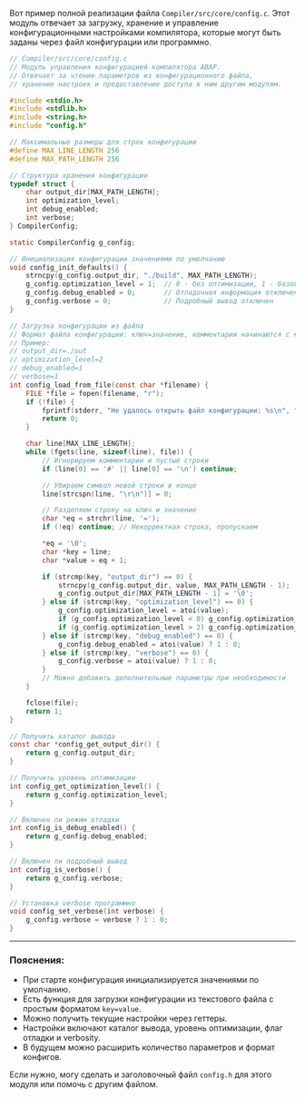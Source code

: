 Вот пример полной реализации файла `Compiler/src/core/config.c`. Этот модуль отвечает за загрузку, хранение и управление конфигурационными настройками компилятора, которые могут быть заданы через файл конфигурации или программно.

```c
// Compiler/src/core/config.c
// Модуль управления конфигурацией компилятора ABAP.
// Отвечает за чтение параметров из конфигурационного файла,
// хранение настроек и предоставление доступа к ним другим модулям.

#include <stdio.h>
#include <stdlib.h>
#include <string.h>
#include "config.h"

// Максимальные размеры для строк конфигурации
#define MAX_LINE_LENGTH 256
#define MAX_PATH_LENGTH 256

// Структура хранения конфигурации
typedef struct {
    char output_dir[MAX_PATH_LENGTH];
    int optimization_level;
    int debug_enabled;
    int verbose;
} CompilerConfig;

static CompilerConfig g_config;

// Инициализация конфигурации значениями по умолчанию
void config_init_defaults() {
    strncpy(g_config.output_dir, "./build", MAX_PATH_LENGTH);
    g_config.optimization_level = 1;  // 0 - без оптимизации, 1 - базовая, 2 - агрессивная
    g_config.debug_enabled = 0;       // Отладочная информация отключена
    g_config.verbose = 0;             // Подробный вывод отключен
}

// Загрузка конфигурации из файла
// Формат файла конфигурации: ключ=значение, комментарии начинаются с #
// Пример:
// output_dir=./out
// optimization_level=2
// debug_enabled=1
// verbose=1
int config_load_from_file(const char *filename) {
    FILE *file = fopen(filename, "r");
    if (!file) {
        fprintf(stderr, "Не удалось открыть файл конфигурации: %s\n", filename);
        return 0;
    }

    char line[MAX_LINE_LENGTH];
    while (fgets(line, sizeof(line), file)) {
        // Игнорируем комментарии и пустые строки
        if (line[0] == '#' || line[0] == '\n') continue;

        // Убираем символ новой строки в конце
        line[strcspn(line, "\r\n")] = 0;

        // Разделяем строку на ключ и значение
        char *eq = strchr(line, '=');
        if (!eq) continue; // Некорректная строка, пропускаем

        *eq = '\0';
        char *key = line;
        char *value = eq + 1;

        if (strcmp(key, "output_dir") == 0) {
            strncpy(g_config.output_dir, value, MAX_PATH_LENGTH - 1);
            g_config.output_dir[MAX_PATH_LENGTH - 1] = '\0';
        } else if (strcmp(key, "optimization_level") == 0) {
            g_config.optimization_level = atoi(value);
            if (g_config.optimization_level < 0) g_config.optimization_level = 0;
            if (g_config.optimization_level > 2) g_config.optimization_level = 2;
        } else if (strcmp(key, "debug_enabled") == 0) {
            g_config.debug_enabled = atoi(value) ? 1 : 0;
        } else if (strcmp(key, "verbose") == 0) {
            g_config.verbose = atoi(value) ? 1 : 0;
        }
        // Можно добавить дополнительные параметры при необходимости
    }

    fclose(file);
    return 1;
}

// Получить каталог вывода
const char *config_get_output_dir() {
    return g_config.output_dir;
}

// Получить уровень оптимизации
int config_get_optimization_level() {
    return g_config.optimization_level;
}

// Включен ли режим отладки
int config_is_debug_enabled() {
    return g_config.debug_enabled;
}

// Включен ли подробный вывод
int config_is_verbose() {
    return g_config.verbose;
}

// Установка verbose программно
void config_set_verbose(int verbose) {
    g_config.verbose = verbose ? 1 : 0;
}

```

---

### Пояснения:

* При старте конфигурация инициализируется значениями по умолчанию.
* Есть функция для загрузки конфигурации из текстового файла с простым форматом `key=value`.
* Можно получить текущие настройки через геттеры.
* Настройки включают каталог вывода, уровень оптимизации, флаг отладки и verbosity.
* В будущем можно расширить количество параметров и формат конфигов.

Если нужно, могу сделать и заголовочный файл `config.h` для этого модуля или помочь с другим файлом.
